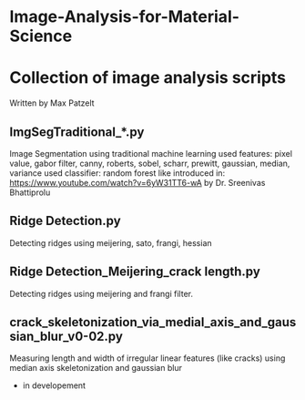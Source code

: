 # Image-Analysis-for-Material-Science
# Collection of image analysis scripts

Written by Max Patzelt

## ImgSegTraditional_*.py

Image Segmentation using traditional machine learning
used features: pixel value, gabor filter, canny, roberts, sobel, scharr, prewitt, gaussian, median, variance
used classifier: random forest
like introduced in: https://www.youtube.com/watch?v=6yW31TT6-wA by Dr. Sreenivas Bhattiprolu

## Ridge Detection.py

Detecting ridges using meijering, sato, frangi, hessian

## Ridge Detection_Meijering_crack length.py

Detecting ridges using meijering and frangi filter.

## crack_skeletonization_via_medial_axis_and_gaussian_blur_v0-02.py

Measuring length and width of irregular linear features (like cracks) using median axis skeletonization and gaussian blur
- in developement

